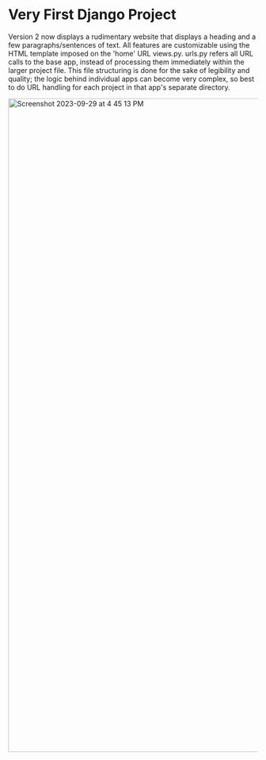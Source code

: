 # Very First Django Project

Version 2 now displays a rudimentary website that displays a heading and a few paragraphs/sentences of text. All features are customizable using the HTML template imposed on the 'home' URL views.py. urls.py refers all URL calls to the base app, instead of processing them immediately within the larger project file. This file structuring is done for the sake of legibility and quality; the logic behind individual apps can become very complex, so best to do URL handling for each project in that app's separate directory. 

<img width="1317" alt="Screenshot 2023-09-29 at 4 45 13 PM" src="https://github.com/visyat/vy_django_i1/assets/135551666/13a24e38-cde2-4311-b871-2015e9362562">
